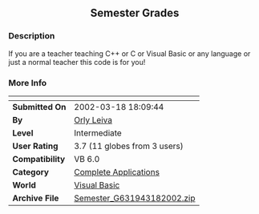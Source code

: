 ﻿<div align="center">

## Semester Grades


</div>

### Description

If you are a teacher teaching C++ or C or Visual Basic or any language or just a normal teacher this code is for you!
 
### More Info
 


<span>             |<span>
---                |---
**Submitted On**   |2002-03-18 18:09:44
**By**             |[Orly Leiva](https://github.com/Planet-Source-Code/PSCIndex/blob/master/ByAuthor/orly-leiva.md)
**Level**          |Intermediate
**User Rating**    |3.7 (11 globes from 3 users)
**Compatibility**  |VB 6\.0
**Category**       |[Complete Applications](https://github.com/Planet-Source-Code/PSCIndex/blob/master/ByCategory/complete-applications__1-27.md)
**World**          |[Visual Basic](https://github.com/Planet-Source-Code/PSCIndex/blob/master/ByWorld/visual-basic.md)
**Archive File**   |[Semester\_G631943182002\.zip](https://github.com/Planet-Source-Code/orly-leiva-semester-grades__1-32797/archive/master.zip)








